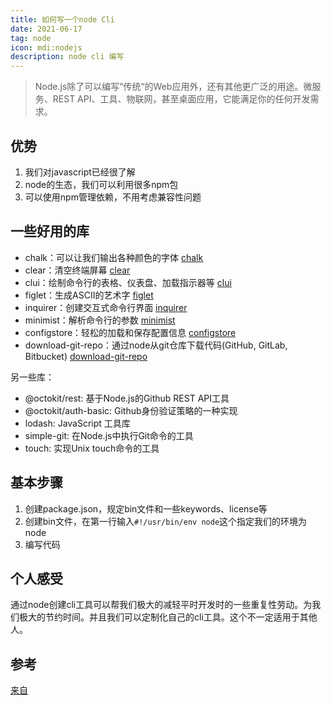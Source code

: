 ```yaml
---
title: 如何写一个node Cli
date: 2021-06-17
tag: node
icon: mdi:nodejs
description: node cli 编写
---
```


> Node.js除了可以编写“传统“的Web应用外，还有其他更广泛的用途。微服务、REST API、工具、物联网，甚至桌面应用，它能满足你的任何开发需求。

## 优势
1. 我们对javascript已经很了解
2. node的生态，我们可以利用很多npm包
3. 可以使用npm管理依赖，不用考虑兼容性问题


## 一些好用的库
- chalk：可以让我们输出各种颜色的字体  [chalk](https://www.npmjs.com/package/chalk)
- clear：清空终端屏幕   [clear](https://www.npmjs.com/package/clear)
- clui：绘制命令行的表格、仪表盘、加载指示器等 [clui](https://www.npmjs.com/package/clui)
- figlet：生成ASCII的艺术字  [figlet](https://www.npmjs.com/package/figlet)
- inquirer：创建交互式命令行界面  [inquirer](https://www.npmjs.com/package/inquirer)
- minimist：解析命令行的参数  [minimist](https://www.npmjs.com/package/minimist)
- configstore：轻松的加载和保存配置信息  [configstore](https://www.npmjs.com/package/configstore)
- download-git-repo：通过node从git仓库下载代码(GitHub, GitLab, Bitbucket)  [download-git-repo](https://www.npmjs.com/package/download-git-repo)

另一些库：
- @octokit/rest: 基于Node.js的Github REST API工具
- @octokit/auth-basic: Github身份验证策略的一种实现
- lodash: JavaScript 工具库
- simple-git: 在Node.js中执行Git命令的工具
- touch: 实现Unix touch命令的工具

## 基本步骤
1. 创建package.json，规定bin文件和一些keywords、license等
2. 创建bin文件，在第一行输入`#!/usr/bin/env node`这个指定我们的环境为node
3. 编写代码

## 个人感受
通过node创建cli工具可以帮我们极大的减轻平时开发时的一些重复性劳动。为我们极大的节约时间。并且我们可以定制化自己的cli工具。这个不一定适用于其他人。

## 参考
[来自](https://www.sitepoint.com/javascript-command-line-interface-cli-node-js/)

